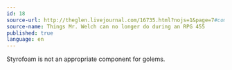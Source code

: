 ```yaml
---
id: 18
source-url: http://theglen.livejournal.com/16735.html?nojs=1&page=7#comments
source-name: Things Mr. Welch can no longer do during an RPG 455
published: true
language: en
---
```

Styrofoam is not an appropriate component for golems.
